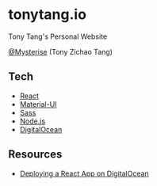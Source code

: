 # tonytang.io

Tony Tang's Personal Website

[@Mysterise](https://github.com/Mysterise) (Tony Zichao Tang)

## Tech

- [React]
- [Material-UI]
- [Sass]
- [Node.js]
- [DigitalOcean]

[react]: https://github.com/facebook/create-react-app
[material-ui]: https://github.com/mui-org/material-ui
[sass]: https://sass-lang.com
[node.js]: https://nodejs.org/en/
[digitalocean]: https://digitalocean.com

## Resources

- [Deploying a React App on DigitalOcean](https://hackernoon.com/start-to-finish-deploying-a-react-app-on-digitalocean-bcfae9e6d01b)
